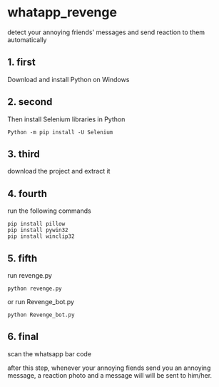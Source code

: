 # whatapp_revenge
detect your annoying friends' messages and send reaction to them automatically

## 1. first
Download and install Python on Windows

## 2. second
Then install Selenium libraries in Python
```
Python -m pip install -U Selenium 
```
## 3. third
download the project and extract it

## 4. fourth
run the following commands
```
pip install pillow
pip install pywin32  
pip install winclip32
```

## 5. fifth
run revenge.py 
```
python revenge.py 
```
or
run Revenge_bot.py 
```
python Revenge_bot.py 
```


## 6. final
scan the whatsapp bar code 

after this step, whenever your annoying fiends send you an annoying message, a reaction photo and a message will will be sent to him/her.
